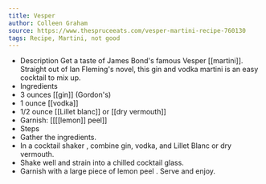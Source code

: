 ```yaml
---
title: Vesper
author: Colleen Graham
source: https://www.thespruceeats.com/vesper-martini-recipe-760130
tags: Recipe, Martini, not good
---
```

- Description
Get a taste of James Bond's famous Vesper [[martini]]. Straight out of Ian Fleming's novel, this gin and vodka martini is an easy cocktail to mix up.
- Ingredients
- 3 ounces [[gin]] (Gordon's)
- 1 ounce [[vodka]] 
- 1/2 ounce [[Lillet blanc]] or [[dry vermouth]] 
- Garnish: [[[[lemon]] peel]]
- Steps
- Gather the ingredients.
- In a cocktail shaker , combine gin, vodka, and Lillet Blanc or dry vermouth.
- Shake well and strain into a chilled cocktail glass.
- Garnish with a large piece of lemon peel . Serve and enjoy.
